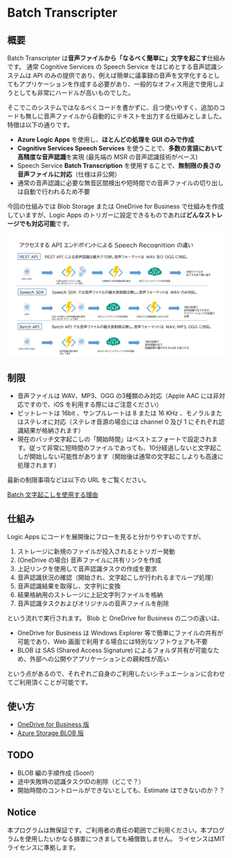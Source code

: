 # Batch Transcripter

## 概要
Batch Transcripter は**音声ファイルから「なるべく簡単に」文字を起こす**仕組みです。
通常 Cognitive Services の Speech Service をはじめとする音声認識システムは API のみの提供であり、例えば簡単に議事録の音声を文字化するとしてもアプリケーションを作成する必要があり、一般的なオフィス用途で使用しようとしても非常にハードルが高いものでした。

そこでこのシステムではなるべくコードを書かずに、且つ使いやすく、追加のコードも無しに音声ファイルから自動的にテキストを出力する仕組みとしました。特徴は以下の通りです。

- **Azure Logic Apps** を使用し、**ほとんどの処理を GUI のみで作成**
- **Cognitive Services Speech Services** を使うことで、**多数の言語において高精度な音声認識**を実現 (最先端の MSR の音声認識技術がベース)
- Speech Service **Batch Transcription** を使用することで、**無制限の長さの音声ファイルに対応**（仕様は非公開）
- 通常の音声認識に必要な無音区間検出や短時間での音声ファイルの切り出しは自動で行われるため不要

今回の仕組みでは Blob Storage または OneDrive for Business で仕組みを作成していますが、Logic Apps のトリガーに設定できるものであれば**どんなストレージでも対応可能**です。

![Differentiation_Speech_Method.png](img/Differentiation_Speech_Method.png)

## 制限

- 音声ファイルは WAV、MP3、OGG の3種類のみ対応（Apple AAC には非対応ですので、iOS を利用する際にはご注意ください）
- ビットレートは 16bit 、サンプルレートは 8 または 16 KHz 、モノラルまたはステレオに対応（ステレオ音源の場合には channel 0 及び 1 にそれぞれ認識結果が格納されます）
- 現在のバッチ文字起こしの「開始時間」はベストエフォートで設定されます。従って非常に短時間のファイルであっても、10分経過しないと文字起こしが開始しない可能性があります（開始後は通常の文字起こしよりも高速に処理されます）

最新の制限事項などは以下の URL をご覧ください。

[Batch 文字起こしを使用する理由](https://docs.microsoft.com/ja-jp/azure/cognitive-services/speech-service/batch-transcription)

## 仕組み
Logic Apps にコードを展開後にフローを見ると分かりやすいのですが、

1. ストレージに新規のファイルが投入されるとトリガー発動
2. (OneDrive の場合) 音声ファイルに共有リンクを作成
3. 上記リンクを使用して音声認識タスクの作成を要求
4. 音声認識状況の確認（開始され、文字起こしが行われるまでループ処理）
5. 音声認識結果を取得し、文字列に変換
6. 結果格納用のストレージに上記文字列ファイルを格納
7. 音声認識タスクおよびオリジナルの音声ファイルを削除

という流れで実行されます。
Blob と OneDrive for Business の二つの違いは、

- OneDrive for Business は Windows Explorer 等で簡単にファイルの共有が可能であり、Web 画面で利用する場合には特別なソフトウェアも不要
- BLOB は SAS (Shared Access Signature) によるフォルダ共有が可能なため、外部への公開やアプリケーションとの親和性が高い

という点があるので、それぞれご自身のご利用したいシチュエーションに合わせてご利用頂くことが可能です。

## 使い方

- [OneDrive for Business 版](usageODB.md)
- [Azure Storage BLOB 版](usageBlob.md)

## TODO
- BLOB 編の手順作成 (Soon!)
- 途中失敗時の認識タスクIDの削除（どこで？）
- 開始時間のコントロールができないとしても、Estimate はできないのか？？

## Notice
本プログラムは無保証です。ご利用者の責任の範囲でご利用ください。本プログラムを使用したいかなる損害につきましても補償致しません。
ライセンスはMITライセンスに準拠します。